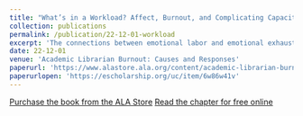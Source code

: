 ```yaml
---
title: "What’s in a Workload? Affect, Burnout, and Complicating Capacity in Academic Librarians"
collection: publications
permalink: /publication/22-12-01-workload
excerpt: 'The connections between emotional labor and emotional exhaustion are underexplored in burnout literature. This is particularly troubling for service professions and feminized fields such as librarianship where invisible labor in the form of emotional labor is often an expected aspect of the job. To better consider affective and emotional labor, we explore these concepts and their application in library literature, and we discuss the ways that burnout is gendered and raced. We consider existing literature on burnout in academic libraries, assessment of burnout among academic librarians, and proposed solutions for burnout. We present several recommendations for approaching affect, burnout, and complicating capacity in order to more holistically understand and combat burnout.'
date: 22-12-01
venue: 'Academic Librarian Burnout: Causes and Responses'
paperurl: 'https://www.alastore.ala.org/content/academic-librarian-burnout-causes-and-responses'
paperurlopen: 'https://escholarship.org/uc/item/6w86w41v'
--- 
```

[Purchase the book from the ALA Store](https://www.alastore.ala.org/content/academic-librarian-burnout-causes-and-responses) 
[Read the chapter for free online](https://escholarship.org/uc/item/6w86w41v)
